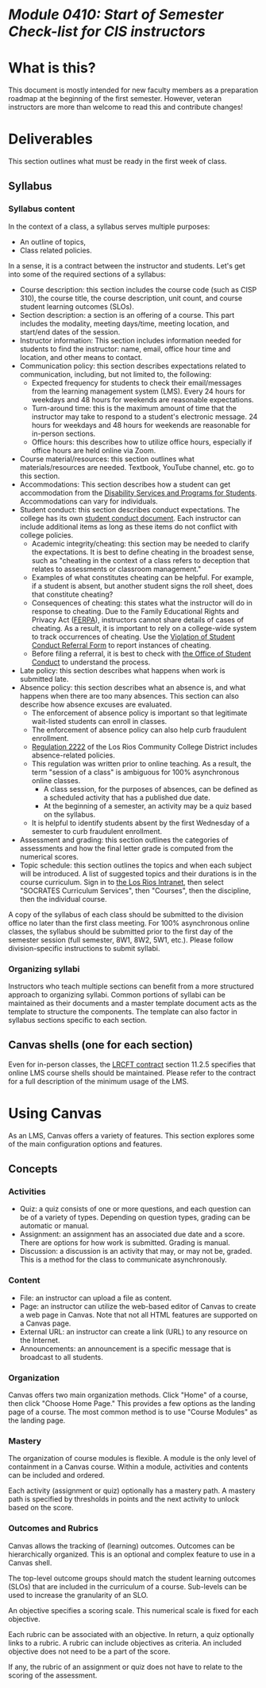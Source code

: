 _Module 0410: Start of Semester Check-list for CIS instructors_
=============================================================

# What is this?

This document is mostly intended for new faculty members as a preparation roadmap at the beginning of the first semester. However, veteran instructors are more than welcome to read this and contribute changes!

# Deliverables

This section outlines what must be ready in the first week of class.

## Syllabus

### Syllabus content

In the context of a class, a syllabus serves multiple purposes:

* An outline of topics,
* Class related policies.

In a sense, it is a contract between the instructor and students. Let's get into some of the required sections of a syllabus:

* Course description: this section includes the course code (such as CISP 310), the course title, the course description, unit count, and course student learning outcomes (SLOs).
* Section description: a section is an offering of a course. This part includes the modality, meeting days/time, meeting location, and start/end dates of the session.
* Instructor information: This section includes information needed for students to find the instructor: name, email, office hour time and location, and other means to contact.
* Communication policy: this section describes expectations related to communication, including, but not limited to, the following:
  * Expected frequency for students to check their email/messages from the learning management system (LMS). Every 24 hours for weekdays and 48 hours for weekends are reasonable expectations.
  * Turn-around time: this is the maximum amount of time that the instructor may take to respond to a student's electronic message. 24 hours for weekdays and 48 hours for weekends are reasonable for in-person sections.
  * Office hours: this describes how to utilize office hours, especially if office hours are held online via Zoom.
* Course material/resources: this section outlines what materials/resources are needed.  Textbook, YouTube channel, etc. go to this section.
* Accommodations: This section describes how a student can get accommodation from the [Disability Services and Programs for Students](https://arc.losrios.edu/dsps). Accommodations can vary for individuals.
* Student conduct: this section describes conduct expectations. The college has its own [student conduct document](https://arc.losrios.edu/student-resources/office-of-student-conduct/student-standards-of-conduct-guide). Each instructor can include additional items as long as these items do not conflict with college policies.
  * Academic integrity/cheating: this section may be needed to clarify the expectations. It is best to define cheating in the broadest sense, such as "cheating in the context of a class refers to deception that relates to assessments or classroom management."
  * Examples of what constitutes cheating can be helpful. For example, if a student is absent, but another student signs the roll sheet, does that constitute cheating?
  * Consequences of cheating: this states what the instructor will do in response to cheating. Due to the Family Educational Rights and Privacy Act ([FERPA](https://www2.ed.gov/policy/gen/guid/fpco/ferpa/index.html)), instructors cannot share details of cases of cheating. As a result, it is important to rely on a college-wide system to track occurrences of cheating. Use the [Violation of Student Conduct Referral Form](https://studentconduct.arc.losrios.edu/) to report instances of cheating.
  * Before filing a referral, it is best to check with [the Office of Student Conduct](https://arc.losrios.edu/student-resources/office-of-student-conduct) to understand the process.
* Late policy: this section describes what happens when work is submitted late.
* Absence policy: this section describes what an absence is, and what happens when there are too many absences. This section can also describe how absence excuses are evaluated.
  * The enforcement of absence policy is important so that legitimate wait-listed students can enroll in classes.
  * The enforcement of absence policy can also help curb fraudulent enrollment.
  * [Regulation 2222](https://losrios.edu/shared/doc/board/regulations/R-2222.pdf) of the Los Rios Community College District includes absence-related policies.
  * This regulation was written prior to online teaching. As a result, the term "session of a class" is ambiguous for 100% asynchronous online classes.
    * A class session, for the purposes of absences, can be defined as a scheduled activity that has a published due date.
    * At the beginning of a semester, an activity may be a quiz based on the syllabus.
  * It is helpful to identify students absent by the first Wednesday of a semester to curb fraudulent enrollment.
* Assessment and grading: this section outlines the categories of assessments and how the final letter grade is computed from the numerical scores.
* Topic schedule: this section outlines the topics and when each subject will be introduced. A list of suggested topics and their durations is in the course curriculum. Sign in to [the Los Rios Intranet](https://inside.losrios.edu/~intranet/cgi-bin/intra/services.cgi), then select "SOCRATES Curriculum Services", then "Courses", then the discipline, then the individual course.

A copy of the syllabus of each class should be submitted to the division office no later than the first class meeting. For 100% asynchronous online classes, the syllabus should be submitted prior to the first day of the semester session (full semester, 8W1, 8W2, 5W1, etc.). Please follow division-specific instructions to submit syllabi.

### Organizing syllabi

Instructors who teach multiple sections can benefit from a more structured approach to organizing syllabi. Common portions of syllabi can be maintained as their documents and a master template document acts as the template to structure the components. The template can also factor in syllabus sections specific to each section.

## Canvas shells (one for each section)

Even for in-person classes, the [LRCFT contract](https://www.lrcft.org/what-we-do/contract/) section 11.2.5 specifies that online LMS course shells should be maintained. Please refer to the contract for a full description of the minimum usage of the LMS.

# Using Canvas

As an LMS, Canvas offers a variety of features. This section explores some of the main configuration options and features.

## Concepts

### Activities

* Quiz: a quiz consists of one or more questions, and each question can be of a variety of types. Depending on question types, grading can be automatic or manual.
* Assignment: an assignment has an associated due date and a score. There are options for how work is submitted. Grading is manual.
* Discussion: a discussion is an activity that may, or may not be, graded. This is a method for the class to communicate asynchronously.

### Content

* File: an instructor can upload a file as content.
* Page: an instructor can utilize the web-based editor of Canvas to create a web page in Canvas. Note that not all HTML features are supported on a Canvas page.
* External URL: an instructor can create a link (URL) to any resource on the Internet.
* Announcements: an announcement is a specific message that is broadcast to all students.

### Organization

Canvas offers two main organization methods. Click "Home" of a course, then click "Choose Home Page." This provides a few options as the landing page of a course. The most common method is to use "Course Modules" as the landing page. 

### Mastery

The organization of course modules is flexible. A module is the only level of containment in a Canvas course. Within a module, activities and contents can be included and ordered.

Each activity (assignment or quiz) optionally has a mastery path. A mastery path is specified by thresholds in points and the next activity to unlock based on the score.

### Outcomes and Rubrics

Canvas allows the tracking of (learning) outcomes. Outcomes can be hierarchically organized. This is an optional and complex feature to use in a Canvas shell.

The top-level outcome groups should match the student learning outcomes (SLOs) that are included in the curriculum of a course. Sub-levels can be used to increase the granularity of an SLO.

An objective specifies a scoring scale. This numerical scale is fixed for each objective. 

Each rubric can be associated with an objective. In return, a quiz optionally links to a rubric. A rubric can include objectives as criteria. An included objective does not need to be a part of the score.

If any, the rubric of an assignment or quiz does not have to relate to the scoring of the assessment.

